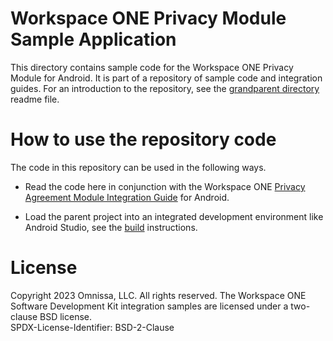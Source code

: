 # Workspace ONE Privacy Module Sample Application
This directory contains sample code for the Workspace ONE Privacy Module for
Android. It is part of a repository of sample code and integration guides. For
an introduction to the repository, see the [grandparent directory](../..) readme
file.

# How to use the repository code
The code in this repository can be used in the following ways.

-   Read the code here in conjunction with the Workspace ONE
    [Privacy Agreement Module Integration Guide](../../Guides/05Privacy/WorkspaceONE_Android_Privacy.md) for Android.

-   Load the parent project into an integrated development environment like
    Android Studio, see the [build](../../Documentation/build.md) instructions.

# License
Copyright 2023 Omnissa, LLC. All rights reserved.
The Workspace ONE Software Development Kit integration samples are licensed
under a two-clause BSD license.  
SPDX-License-Identifier: BSD-2-Clause